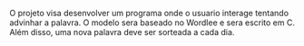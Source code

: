 O projeto visa desenvolver um programa onde o usuario interage tentando advinhar a palavra. O modelo sera baseado no Wordlee e sera escrito em C. Além disso, uma nova palavra deve ser sorteada a cada dia.

